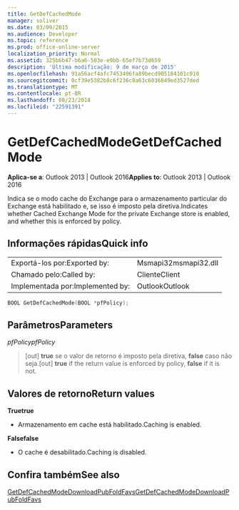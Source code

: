 ```yaml
---
title: GetDefCachedMode
manager: soliver
ms.date: 03/09/2015
ms.audience: Developer
ms.topic: reference
ms.prod: office-online-server
localization_priority: Normal
ms.assetid: 325b6b47-b6a6-503e-e9bb-65ef7b73d659
description: 'Última modificação: 9 de março de 2015'
ms.openlocfilehash: 91a56acf4afc7453496fa89becd905184101c910
ms.sourcegitcommit: 0cf39e5382b8c6f236c8a63c6036849ed3527ded
ms.translationtype: MT
ms.contentlocale: pt-BR
ms.lasthandoff: 08/23/2018
ms.locfileid: "22591391"
---
```

# <a name="getdefcachedmode"></a><span data-ttu-id="db974-103">GetDefCachedMode</span><span class="sxs-lookup"><span data-stu-id="db974-103">GetDefCachedMode</span></span>

  
  
<span data-ttu-id="db974-104">**Aplica-se a**: Outlook 2013 | Outlook 2016</span><span class="sxs-lookup"><span data-stu-id="db974-104">**Applies to**: Outlook 2013 | Outlook 2016</span></span> 
  
<span data-ttu-id="db974-105">Indica se o modo cache do Exchange para o armazenamento particular do Exchange está habilitado e, se isso é imposto pela diretiva.</span><span class="sxs-lookup"><span data-stu-id="db974-105">Indicates whether Cached Exchange Mode for the private Exchange store is enabled, and whether this is enforced by policy.</span></span>
  
## <a name="quick-info"></a><span data-ttu-id="db974-106">Informações rápidas</span><span class="sxs-lookup"><span data-stu-id="db974-106">Quick info</span></span>

|||
|:-----|:-----|
|<span data-ttu-id="db974-107">Exportá-los por:</span><span class="sxs-lookup"><span data-stu-id="db974-107">Exported by:</span></span>  <br/> |<span data-ttu-id="db974-108">Msmapi32</span><span class="sxs-lookup"><span data-stu-id="db974-108">msmapi32.dll</span></span>  <br/> |
|<span data-ttu-id="db974-109">Chamado pelo:</span><span class="sxs-lookup"><span data-stu-id="db974-109">Called by:</span></span>  <br/> |<span data-ttu-id="db974-110">Cliente</span><span class="sxs-lookup"><span data-stu-id="db974-110">Client</span></span>  <br/> |
|<span data-ttu-id="db974-111">Implementada por:</span><span class="sxs-lookup"><span data-stu-id="db974-111">Implemented by:</span></span>  <br/> |<span data-ttu-id="db974-112">Outlook</span><span class="sxs-lookup"><span data-stu-id="db974-112">Outlook</span></span>  <br/> |
   
```cpp
BOOL GetDefCachedMode(BOOL *pfPolicy); 

```

## <a name="parameters"></a><span data-ttu-id="db974-113">Parâmetros</span><span class="sxs-lookup"><span data-stu-id="db974-113">Parameters</span></span>

 <span data-ttu-id="db974-114">_pfPolicy_</span><span class="sxs-lookup"><span data-stu-id="db974-114">_pfPolicy_</span></span>
  
> <span data-ttu-id="db974-115">[out] **true** se o valor de retorno é imposto pela diretiva, **false** caso não seja.</span><span class="sxs-lookup"><span data-stu-id="db974-115">[out] **true** if the return value is enforced by policy, **false** if it is not.</span></span> 
    
## <a name="return-values"></a><span data-ttu-id="db974-116">Valores de retorno</span><span class="sxs-lookup"><span data-stu-id="db974-116">Return values</span></span>

 <span data-ttu-id="db974-117">**True**</span><span class="sxs-lookup"><span data-stu-id="db974-117">**true**</span></span>
  
- <span data-ttu-id="db974-118">Armazenamento em cache está habilitado.</span><span class="sxs-lookup"><span data-stu-id="db974-118">Caching is enabled.</span></span>
    
 <span data-ttu-id="db974-119">**False**</span><span class="sxs-lookup"><span data-stu-id="db974-119">**false**</span></span>
  
- <span data-ttu-id="db974-120">O cache é desabilitado.</span><span class="sxs-lookup"><span data-stu-id="db974-120">Caching is disabled.</span></span>
    
## <a name="see-also"></a><span data-ttu-id="db974-121">Confira também</span><span class="sxs-lookup"><span data-stu-id="db974-121">See also</span></span>



[<span data-ttu-id="db974-122">GetDefCachedModeDownloadPubFoldFavs</span><span class="sxs-lookup"><span data-stu-id="db974-122">GetDefCachedModeDownloadPubFoldFavs</span></span>](getdefcachedmodedownloadpubfoldfavs.md)


